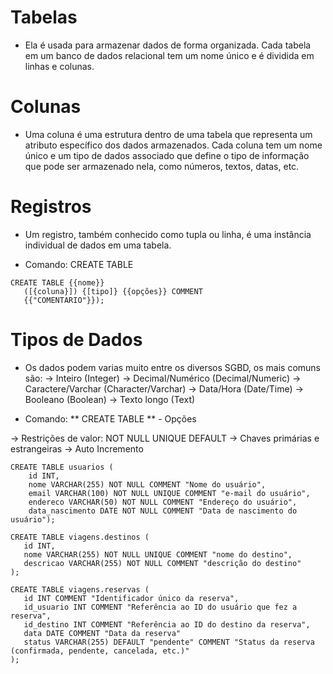 # Tabelas

 - Ela é usada para armazenar dados de forma organizada. Cada tabela em um banco de dados relacional tem um nome único e é dividida em linhas e colunas.

 # Colunas
 
 - Uma coluna é uma estrutura dentro de uma tabela que representa um atributo específico dos dados armazenados. Cada coluna tem um nome único e um tipo de dados associado que define o tipo de informação que pode ser armazenado nela, como números, textos, datas, etc.

 # Registros

 - Um registro, também conhecido como tupla ou linha, é uma instância individual de dados em uma tabela.
 
 - Comando: CREATE TABLE
 ```
 CREATE TABLE {{nome}}
    ([{coluna}]) {[tipo]} {{opções}} COMMENT
    {{"COMENTARIO"}});
 ```

# Tipos de Dados

- Os dados podem varias muito entre os diversos SGBD, os mais comuns são:
-> Inteiro (Integer)
-> Decimal/Numérico (Decimal/Numeric)
-> Caractere/Varchar (Character/Varchar)
-> Data/Hora (Date/Time)
-> Booleano (Boolean)
-> Texto longo (Text)

- Comando: ** CREATE TABLE ** - Opções

-> Restrições de valor:
   NOT NULL
   UNIQUE
   DEFAULT
-> Chaves primárias e estrangeiras
-> Auto Incremento

```
CREATE TABLE usuarios (
    id INT,
    nome VARCHAR(255) NOT NULL COMMENT "Nome do usuário",
    email VARCHAR(100) NOT NULL UNIQUE COMMENT "e-mail do usuário",
    endereco VARCHAR(50) NOT NULL COMMENT "Endereço do usuário",
    data_nascimento DATE NOT NULL COMMENT "Data de nascimento do usuário");    
```

```
CREATE TABLE viagens.destinos (
   id INT,
   nome VARCHAR(255) NOT NULL UNIQUE COMMENT "nome do destino",
   descricao VARCHAR(255) NOT NULL COMMENT "descrição do destino"
);

CREATE TABLE viagens.reservas (
   id INT COMMENT "Identificador único da reserva",
   id_usuario INT COMMENT "Referência ao ID do usuário que fez a reserva",
   id_destino INT COMMENT "Referência ao ID do destino da reserva",
   data DATE COMMENT "Data da reserva"
   status VARCHAR(255) DEFAULT "pendente" COMMENT "Status da reserva (confirmada, pendente, cancelada, etc.)"
);
```